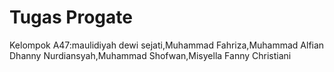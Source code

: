# Tugas Progate
 Kelompok A47:maulidiyah dewi sejati,Muhammad Fahriza,Muhammad Alfian Dhanny Nurdiansyah,Muhammad Shofwan,Misyella Fanny Christiani
